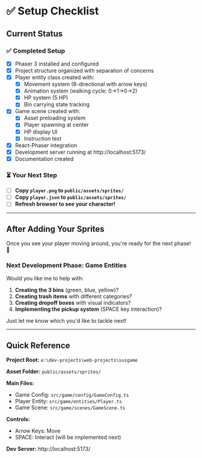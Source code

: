 # ✅ Setup Checklist

## Current Status

### ✅ Completed Setup

-   [x] Phaser 3 installed and configured
-   [x] Project structure organized with separation of concerns
-   [x] Player entity class created with:
    -   [x] Movement system (8-directional with arrow keys)
    -   [x] Animation system (walking cycle: 0→1→0→2)
    -   [x] HP system (5 HP)
    -   [x] Bin carrying state tracking
-   [x] Game scene created with:
    -   [x] Asset preloading system
    -   [x] Player spawning at center
    -   [x] HP display UI
    -   [x] Instruction text
-   [x] React-Phaser integration
-   [x] Development server running at http://localhost:5173/
-   [x] Documentation created

### ⏳ Your Next Step

-   [ ] **Copy `player.png` to `public/assets/sprites/`**
-   [ ] **Copy `player.json` to `public/assets/sprites/`**
-   [ ] **Refresh browser to see your character!**

---

## After Adding Your Sprites

Once you see your player moving around, you're ready for the next phase! 🎉

### Next Development Phase: Game Entities

Would you like me to help with:

1. **Creating the 3 bins** (green, blue, yellow)?
2. **Creating trash items** with different categories?
3. **Creating dropoff boxes** with visual indicators?
4. **Implementing the pickup system** (SPACE key interaction)?

Just let me know which you'd like to tackle next!

---

## Quick Reference

**Project Root:** `e:\dev-projects\web-projects\susgame`

**Asset Folder:** `public/assets/sprites/`

**Main Files:**

-   Game Config: `src/game/config/GameConfig.ts`
-   Player Entity: `src/game/entities/Player.ts`
-   Game Scene: `src/game/scenes/GameScene.ts`

**Controls:**

-   Arrow Keys: Move
-   SPACE: Interact (will be implemented next)

**Dev Server:** http://localhost:5173/

